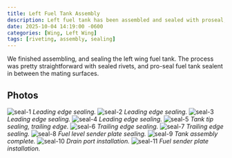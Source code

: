 ```yaml
---
title: Left Fuel Tank Assembly
description: Left fuel tank has been assembled and sealed with proseal, with same exact sequence and procedure as the righ wing.
date: 2025-10-04 14:19:00 -0600
categories: [Wing, Left Wing]
tags: [riveting, assembly, sealing]
---
```


We finished assembling, and sealing the left wing fuel tank. The process was pretty straightforward with sealed rivets, and pro-seal fuel tank sealent in between the mating surfaces.

## Photos
![seal-1](/assets/img/posts/wing/left/left-tank-sealing-1.jpg)
_Leading edge sealing._
![seal-2](/assets/img/posts/wing/left/left-tank-sealing-2.jpg)
_Leading edge sealing._
![seal-3](/assets/img/posts/wing/left/left-tank-sealing-3.jpg)
_Leading edge sealing._
![seal-4](/assets/img/posts/wing/left/left-tank-sealing-4.jpg)
_Leading edge sealing._
![seal-5](/assets/img/posts/wing/left/left-tank-sealing-5.jpg)
_Tank tip sealing, trailing edge._
![seal-6](/assets/img/posts/wing/left/left-tank-sealing-6.jpg)
_Trailing edge sealing._
![seal-7](/assets/img/posts/wing/left/left-tank-sealing-7.jpg)
_Trailing edge sealing._
![seal-8](/assets/img/posts/wing/left/left-tank-sealing-8.jpg)
_Fuel level sender plate sealing._
![seal-9](/assets/img/posts/wing/left/left-tank-sealing-9.jpg)
_Tank assembly complete._
![seal-10](/assets/img/posts/wing/left/left-tank-sealing-10.jpg)
_Drain port installation._
![seal-11](/assets/img/posts/wing/left/left-tank-sealing-11.jpg)
_Fuel sender plate installation._
